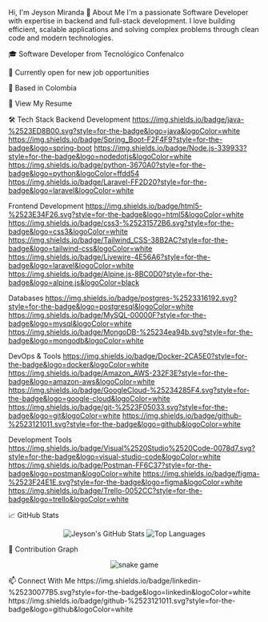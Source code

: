 Hi, I'm Jeyson Miranda 👋
About Me
I'm a passionate Software Developer with expertise in backend and full-stack development. I love building efficient, scalable applications and solving complex problems through clean code and modern technologies.

🎓 Software Developer from Tecnológico Confenalco

💼 Currently open for new job opportunities

📍 Based in Colombia

📄 View My Resume

🛠 Tech Stack
Backend Development
https://img.shields.io/badge/java-%2523ED8B00.svg?style=for-the-badge&logo=java&logoColor=white
https://img.shields.io/badge/Spring_Boot-F2F4F9?style=for-the-badge&logo=spring-boot
https://img.shields.io/badge/Node.js-339933?style=for-the-badge&logo=nodedotjs&logoColor=white
https://img.shields.io/badge/python-3670A0?style=for-the-badge&logo=python&logoColor=ffdd54
https://img.shields.io/badge/Laravel-FF2D20?style=for-the-badge&logo=laravel&logoColor=white

Frontend Development
https://img.shields.io/badge/html5-%2523E34F26.svg?style=for-the-badge&logo=html5&logoColor=white
https://img.shields.io/badge/css3-%25231572B6.svg?style=for-the-badge&logo=css3&logoColor=white
https://img.shields.io/badge/Tailwind_CSS-38B2AC?style=for-the-badge&logo=tailwind-css&logoColor=white
https://img.shields.io/badge/Livewire-4E56A6?style=for-the-badge&logo=laravel&logoColor=white
https://img.shields.io/badge/Alpine.js-8BC0D0?style=for-the-badge&logo=alpine.js&logoColor=black

Databases
https://img.shields.io/badge/postgres-%2523316192.svg?style=for-the-badge&logo=postgresql&logoColor=white
https://img.shields.io/badge/MySQL-00000F?style=for-the-badge&logo=mysql&logoColor=white
https://img.shields.io/badge/MongoDB-%25234ea94b.svg?style=for-the-badge&logo=mongodb&logoColor=white

DevOps & Tools
https://img.shields.io/badge/Docker-2CA5E0?style=for-the-badge&logo=docker&logoColor=white
https://img.shields.io/badge/Amazon_AWS-232F3E?style=for-the-badge&logo=amazon-aws&logoColor=white
https://img.shields.io/badge/GoogleCloud-%25234285F4.svg?style=for-the-badge&logo=google-cloud&logoColor=white
https://img.shields.io/badge/git-%2523F05033.svg?style=for-the-badge&logo=git&logoColor=white
https://img.shields.io/badge/github-%2523121011.svg?style=for-the-badge&logo=github&logoColor=white

Development Tools
https://img.shields.io/badge/Visual%2520Studio%2520Code-0078d7.svg?style=for-the-badge&logo=visual-studio-code&logoColor=white
https://img.shields.io/badge/Postman-FF6C37?style=for-the-badge&logo=postman&logoColor=white
https://img.shields.io/badge/figma-%2523F24E1E.svg?style=for-the-badge&logo=figma&logoColor=white
https://img.shields.io/badge/Trello-0052CC?style=for-the-badge&logo=trello&logoColor=white

📈 GitHub Stats
<p align="center"> <img src="https://github-readme-stats.vercel.app/api?username=JeysonM11&show_icons=true&theme=radical" alt="Jeyson's GitHub Stats" /> <img src="https://github-readme-stats.vercel.app/api/top-langs/?username=JeysonM11&layout=compact&theme=radical" alt="Top Languages" /> </p>
🐍 Contribution Graph
<p align="center"> <img src="https://raw.githubusercontent.com/JeysonM11/JeysonM11/output/github-contribution-grid-snake.svg" alt="snake game" /> </p>
📫 Connect With Me
https://img.shields.io/badge/linkedin-%25230077B5.svg?style=for-the-badge&logo=linkedin&logoColor=white
https://img.shields.io/badge/github-%2523121011.svg?style=for-the-badge&logo=github&logoColor=white
